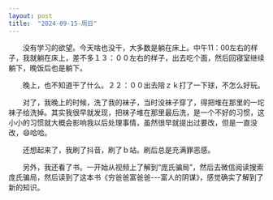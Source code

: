 ```yaml
---
layout: post
title:  "2024-09-15-周日"
---
```




　　没有学习的欲望。今天啥也没干，大多数是躺在床上。中午11：00左右的样子，我就躺在床上，差不多１３：００左右的样子，出去吃个面，然后回寝室继续躺下，晚饭后也是躺下。

　　晚上，也不知道干了什么。２２：００出去陪ｚｋ打了一下球，不怎么好玩。

　　对了，我晚上的时候，洗了我的袜子，当时没袜子穿了，得把堆在那里的一坨袜子给洗掉。其实我很早就发现，把袜子堆在那里最后洗，是一个不好的习惯，这小小的习惯就大概会影响我以后处理事情，虽然很早就提出过要改，但是一直没改，😄哈哈。

　　还想起来了，我刷了抖音，刷了ｂ站。刷后总是充满罪恶感。

　　另外，我还看了书。一开始从视频上了解到“庞氏骗局”，然后去微信阅读搜索庞氏骗局，然后读到了这本书《穷爸爸富爸爸---富人的阴谋》，感觉确实了解到了新的知识。

